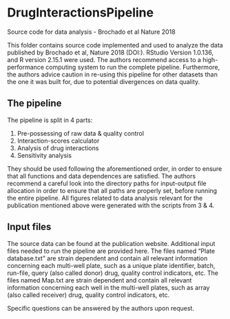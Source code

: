 # DrugInteractionsPipeline
Source code for data analysis - Brochado et al Nature 2018

This folder contains source code implemented and used to analyze the data published by Brochado et al, Nature 2018 (DOI:).
RStudio Version 1.0.136, and R version 2.15.1 were used.
The authors recommend access to a high-performance computing system to run the complete pipeline.
Furthermore, the authors advice caution in re-using this pipeline for other datasets than the one it was built for, due to potential divergences on data quality.

## The pipeline
The pipeline is split in 4 parts:
1) Pre-possessing of raw data & quality control
2) Interaction-scores calculator
3) Analysis of drug interactions
4) Sensitivity analysis

They should be used following the aforementioned order, in order to ensure that all functions and data dependences are satisfied.
The authors recommend a careful look into the directory paths for input-output file allocation in order to ensure that all paths are properly set, before running the entire pipeline.
All figures related to data analysis relevant for the publication mentioned above were generated with the scripts from 3 & 4.

## Input files
The source data can be found at the publication website.
Additional input files needed to run the pipeline are provided here.
The files named “Plate database.txt” are strain dependent and contain all relevant information concerning each multi-well plate, such as a unique plate identifier, batch, run-file, query (also called donor) drug, quality control indicators, etc.
The files named Map.txt are strain dependent and contain all relevant information concerning each well in the multi-well plates, such as array (also called receiver) drug, quality control indicators, etc.

Specific questions can be answered by the authors upon request.


